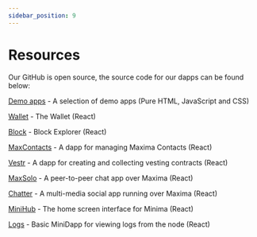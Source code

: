 ```yaml
---
sidebar_position: 9
---
```


# Resources

Our GitHub is open source, the source code for our dapps can be found below: 

[Demo apps](https://github.com/minima-global/Minima/tree/master/mds/code) - A selection of demo apps (Pure HTML, JavaScript and CSS)

[Wallet](https://github.com/minima-global/Wallet) - The Wallet (React)

[Block](https://github.com/minima-global/Block) - Block Explorer (React)

[MaxContacts](https://github.com/minima-global/maxcontacts) - A dapp for managing Maxima Contacts (React)

[Vestr](https://github.com/minima-global/vestr) - A dapp for creating and collecting vesting contracts (React)

[MaxSolo](https://github.com/minima-global/MaxSolo) - A peer-to-peer chat app over Maxima (React)

[Chatter](https://github.com/minima-global/Chatter) - A multi-media social app running over Maxima (React)

[MiniHub](https://github.com/minima-global/MiniHub) - The home screen interface for Minima (React)

[Logs](https://github.com/minima-global/Logs) - Basic MiniDapp for viewing logs from the node (React)